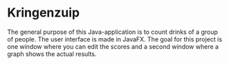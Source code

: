 # Kringenzuip
The general purpose of this Java-application is to count drinks of a group of people.
The user interface is made in JavaFX. The goal for this project is one window where you can edit the scores and a second window where a graph shows the actual results.
